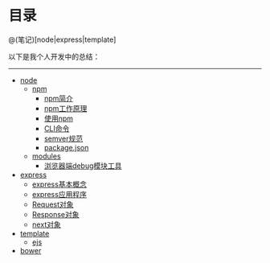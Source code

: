 # 目录

@(笔记)[node|express|template]

以下是我个人开发中的总结：

-------------------

- [node](https://github.com/lhywell/book/blob/master/node/README.md)
    - [npm](https://github.com/lhywell/book/blob/master/node/npm/README.md)
        - [npm简介](https://github.com/lhywell/book/blob/master/node/npm/1.00.md)
        - [npm工作原理](https://github.com/lhywell/book/blob/master/node/npm/1.01.md)
        - [使用npm](https://github.com/lhywell/book/blob/master/node/npm/1.02.md)
        - [CLI命令](https://github.com/lhywell/book/blob/master/node/npm/1.03.md)
        - [semver规范](https://github.com/lhywell/book/blob/master/node/npm/1.04.md)
        - [package.json](https://github.com/lhywell/book/blob/master/node/npm/1.05.md)
    - [modules](https://github.com/lhywell/book/blob/master/node/modules/README.md)
        - [浏览器端debug模块工具](https://github.com/lhywell/book/blob/master/node/modules/debug.md)
- [express](https://github.com/lhywell/book/tree/master/express4.x/README.md)
    - [express基本概念](https://github.com/lhywell/book/tree/master/express4.x/README.md)
    - [express应用程序](https://github.com/lhywell/book/blob/master/express4.x/1.1README.md)
    - [Request对象](https://github.com/lhywell/book/blob/master/express4.x/1.2README.md)
    - [Response对象](https://github.com/lhywell/book/tree/master/express4.x/1.3README.md)
    - [next对象](https://github.com/lhywell/book/blob/master/express4.x/1.4README.md)
- [template](https://github.com/lhywell/book/blob/master/template/README.md)
    - [ejs](https://github.com/lhywell/book/blob/master/template/ejs.md)
- [bower](https://github.com/lhywell/book/blob/master/bower/README.md)
